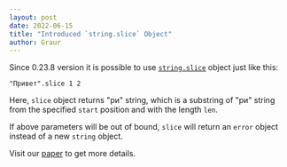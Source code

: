 ```yaml
---
layout: post
date: 2022-06-15
title: "Introduced `string.slice` Object"
author: Graur
---
```


Since 0.23.8 version it is possible to use
[`string.slice`](https://github.com/objectionary/home/blob/master/objects/org/eolang/string.eo)
object just like this:

```
"Привет".slice 1 2
```

Here, `slice` object returns "ри" string, which is a substring of "ри" string
from the specified `start` position and with the length `len`.

If above parameters will be out of bound, `slice` will return
an `error` object instead of a new `string` object.

<!--more-->

Visit our [paper](https://arxiv.org/abs/2206.02585) to get more details.
